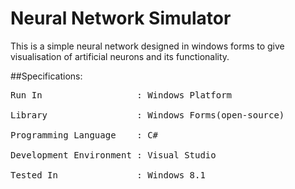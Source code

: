 # Neural Network Simulator
This is a simple neural network designed in windows forms to give visualisation of artificial neurons and its functionality.

##Specifications:
<pre>
Run In                  : Windows Platform<br/>
Library                 : Windows Forms(open-source)<br/>
Programming Language    : C#<br/>
Development Environment : Visual Studio<br/>
Tested In               : Windows 8.1<br/>
</pre>

